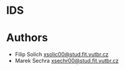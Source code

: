 # IDS

# Authors

- Filip Solich <xsolic00@stud.fit.vutbr.cz>
- Marek Sechra <xsechr00@stud.fit.vutbr.cz>

